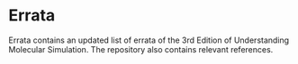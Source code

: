 # Errata
Errata contains an updated list of errata of the 3rd Edition of Understanding Molecular Simulation.
The repository also contains relevant references. 
